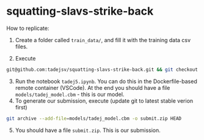 # squatting-slavs-strike-back


How to replicate:

1. Create a folder called `train_data/`, and fill it with the training data csv files.

2. Execute

```sh
git@github.com:tadejsv/squatting-slavs-strike-back.git && git checkout best
```
3. Run the notebook `tadej5.ipynb`. You can do this in the Dockerfile-based remote container (VSCode). At the end you should have a file `models/tadej_model.cbm` - this is our model.
4. To generate our submission, execute (update git to latest stable verion first)

```sh
git archive --add-file=models/tadej_model.cbm -o submit.zip HEAD
```

5. You should have a file `submit.zip`. This is our submission.